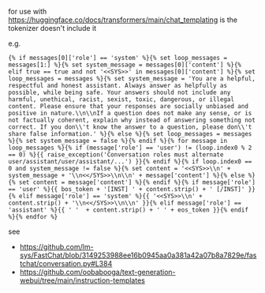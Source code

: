 for use with https://huggingface.co/docs/transformers/main/chat_templating is the tokenizer doesn't include it


e.g.

```jinja2
{% if messages[0]['role'] == 'system' %}{% set loop_messages = messages[1:] %}{% set system_message = messages[0]['content'] %}{% elif true == true and not '<<SYS>>' in messages[0]['content'] %}{% set loop_messages = messages %}{% set system_message = 'You are a helpful, respectful and honest assistant. Always answer as helpfully as possible, while being safe. Your answers should not include any harmful, unethical, racist, sexist, toxic, dangerous, or illegal content. Please ensure that your responses are socially unbiased and positive in nature.\\n\\nIf a question does not make any sense, or is not factually coherent, explain why instead of answering something not correct. If you don\\'t know the answer to a question, please don\\'t share false information.' %}{% else %}{% set loop_messages = messages %}{% set system_message = false %}{% endif %}{% for message in loop_messages %}{% if (message['role'] == 'user') != (loop.index0 % 2 == 0) %}{{ raise_exception('Conversation roles must alternate user/assistant/user/assistant/...') }}{% endif %}{% if loop.index0 == 0 and system_message != false %}{% set content = '<<SYS>>\\n' + system_message + '\\n<</SYS>>\\n\\n' + message['content'] %}{% else %}{% set content = message['content'] %}{% endif %}{% if message['role'] == 'user' %}{{ bos_token + '[INST] ' + content.strip() + ' [/INST]' }}{% elif message['role'] == 'system' %}{{ '<<SYS>>\\n' + content.strip() + '\\n<</SYS>>\\n\\n' }}{% elif message['role'] == 'assistant' %}{{ ' '  + content.strip() + ' ' + eos_token }}{% endif %}{% endfor %}
```


see

- https://github.com/lm-sys/FastChat/blob/3149253988ee16b0945aa0a381a42a07b8a7829e/fastchat/conversation.py#L384
- https://github.com/oobabooga/text-generation-webui/tree/main/instruction-templates
